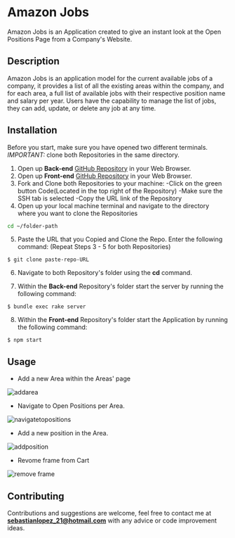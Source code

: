 # Amazon Jobs

Amazon Jobs is an Application created to give an instant look at the Open Positions Page from a Company's Website.

## Description 

Amazon Jobs is an application model for the current available jobs of a company, it provides a list of all the existing areas within the company, and for each area, a full list of available jobs with their respective position name and salary per year. Users have the capability to manage the list of jobs, they can add, update, or delete any job at any time.

## Installation

Before you start, make sure you have opened two different terminals. *IMPORTANT:* clone both Repositories in the same directory.
1. Open up **Back-end** [GitHub Repository](https://github.com/Jsebas0721/phase-3-final-project-backend) in your Web Browser.
2. Open up **Front-end** [GitHub Repository](https://github.com/Jsebas0721/phase-3-final-project-frontend) in your Web Browser.
3. Fork and Clone both Repositories to your machine:
    -Click on the green button Code(Located in the top right of the Repository)
    -Make sure the SSH tab is selected
    -Copy the URL link of the Repository
4. Open up your local machine terminal and navigate to the directory where you want to clone the Repositories
```bash
cd ~/folder-path
```
5. Paste the URL that you Copied and Clone the Repo. Enter the following command: (Repeat Steps 3 - 5 for both Repositories)
```
$ git clone paste-repo-URL
```
6. Navigate to both Repository's folder using the **cd** command. 

7. Within the **Back-end** Repository's folder start the server by running the following command:
```
$ bundle exec rake server
``` 
8.  Within the **Front-end** Repository's folder start the Application by running the following command:
```
$ npm start
```

## Usage

- Add a new Area within the Areas' page 

![addarea](https://user-images.githubusercontent.com/108071188/229159174-232b257f-1775-477c-9e84-f2b67358d586.png)

- Navigate to Open Positions per Area.

![navigatetopositions](https://user-images.githubusercontent.com/108071188/229160111-fa5f5e52-ce7f-42cd-b948-9f26fe16b92f.png)

- Add a new position in the Area.

![addposition](https://user-images.githubusercontent.com/108071188/229160759-15ef8d39-6b2a-4e10-aa40-2179f825f80a.png)


- Revome frame from Cart

![remove frame](https://user-images.githubusercontent.com/108071188/210917675-7c4d7b6c-93fc-4fd7-91e4-88a12ba7a0b6.png)


## Contributing

Contributions and suggestions are welcome, feel free to contact me at **sebastianlopez_21@hotmail.com** with any advice or code improvement ideas.